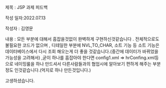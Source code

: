 제목 : JSP 과제 피드백

작성 일자:2022.07.13

작성자 : 김영문

내용 : 모든 부분에 대해서 흠잡을것없이 완벽하게 구현하신것같습니다 .
        전체적으로도 불필요한 코드가 없으며 , 디테일한 부분에 NVL,TO_CHAR, 소트 기능 등  소트 기능은 
       데이터베이스에서 다시 조회 해오는게 더 좋을 것같습니다.(중간에 데이터가 바뀌었을가능성을 고려해서)
        ,굳이 하나를 흠잡아야 한다면 config1.xml => hrConfing.xml등으로 네이밍룰을 하나 만드셔서
        다른사람들과의 협업시에 알아보기 편하게 해주는 부분 정도 인것같습니다.(억지로 하나 만든것입니다.)


고생하셨습니다.

